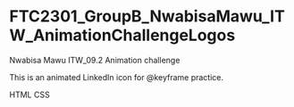 # FTC2301_GroupB_NwabisaMawu_ITW_AnimationChallengeLogos

Nwabisa Mawu
ITW_09.2 Animation challenge

This is an animated LinkedIn icon for @keyframe practice.


HTML
CSS
